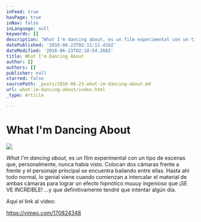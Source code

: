 ```yaml
---
inFeed: true
hasPage: true
inNav: false
inLanguage: null
keywords: []
description: "What I'm dancing about, es un film experimental con un tipo de escenas super ingeniosas, que, personalmente, nunca había visto. Colocan dos cámaras frente a frente y el personaje principal se encuentra bailando entre ellas. Hasta ahí todo normal, lo genial viene cuando comienzan a intercalar el material de ambas cámaras para lograr un efecto hipnótico que ¡SE VE INCREIBLE!, \_"
datePublished: '2016-06-23T02:11:11.416Z'
dateModified: '2016-06-23T02:10:54.208Z'
title: What I'm Dancing About
author: []
authors: []
publisher: null
starred: false
sourcePath: _posts/2016-06-23-what-im-dancing-about.md
url: what-im-dancing-about/index.html
_type: Article

---
```

# What I'm Dancing About
![](https://the-grid-user-content.s3-us-west-2.amazonaws.com/eab8e914-4533-4516-b39c-f6fd02f30d52.png)

_What I'm dancing about,_ es un film experimental con un tipo de escenas que, personalmente, nunca había visto. Colocan dos cámaras frente a frente y el personaje principal se encuentra bailando entre ellas. Hasta ahí todo normal, lo genial viene cuando comienzan a intercalar el material de ambas cámaras para lograr un efecto hipnótico muuuy ingenioso que ¡SE VE INCREIBLE!  ...y que definitivamente tendré que intentar algún día. 

Aquí el link al video:

https://vimeo.com/170824348